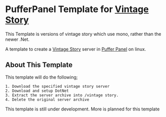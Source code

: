 # PufferPanel Template for [Vintage Story](https://www.vintagestory.at/)
This Template is versions of vintage story which use mono, rather than the newer .Net. 

A template to create a [Vintage Story](https://www.vintagestory.at/) server in [Puffer Panel](https://www.pufferpanel.com/) on linux.

## About This Template 

This template will do the following; 

    1. Download the specified vintage story server
    2. Download and setup DotNet
    3. Extract the server archive into /vintage story.
    4. Delete the original server archive
    
This template is still under development. More is planned for this template 
